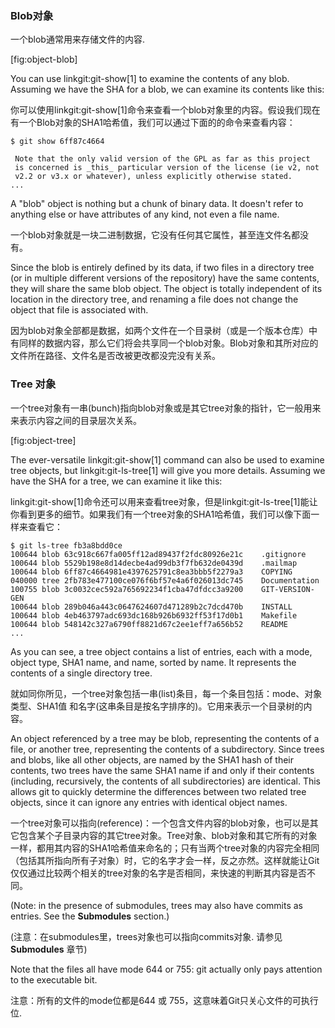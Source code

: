 ### Blob对象 ###

一个blob通常用来存储文件的内容.

[fig:object-blob]

You can use linkgit:git-show[1] to examine the contents of any blob. 
Assuming we have the SHA for a blob, we can examine its contents like this:

你可以使用linkgit:git-show[1]命令来查看一个blob对象里的内容。假设我们现在有一个Blob对象的SHA1哈希值，我们可以通过下面的的命令来查看内容：

    $ git show 6ff87c4664

     Note that the only valid version of the GPL as far as this project
     is concerned is _this_ particular version of the license (ie v2, not
     v2.2 or v3.x or whatever), unless explicitly otherwise stated.
    ...

A "blob" object is nothing but a chunk of binary data.  It doesn't refer
to anything else or have attributes of any kind, not even a file name.

一个blob对象就是一块二进制数据，它没有任何其它属性，甚至连文件名都没有。



Since the blob is entirely defined by its data, if two files in a
directory tree (or in multiple different versions of the repository)
have the same contents, they will share the same blob object. The object
is totally independent of its location in the directory tree, and
renaming a file does not change the object that file is associated with.

因为blob对象全部都是数据，如两个文件在一个目录树（或是一个版本仓库）中有同样的数据内容，那么它们将会共享同一个blob对象。Blob对象和其所对应的文件所在路径、文件名是否改被更改都没完没有关系。


### Tree 对象 ###

一个tree对象有一串(bunch)指向blob对象或是其它tree对象的指针，它一般用来来表示内容之间的目录层次关系。

[fig:object-tree]

The ever-versatile linkgit:git-show[1] command can also be used to
examine tree objects, but linkgit:git-ls-tree[1] will give you more
details.  Assuming we have the SHA for a tree, we can examine it like this:

linkgit:git-show[1]命令还可以用来查看tree对象，但是linkgit:git-ls-tree[1]能让你看到更多的细节。如果我们有一个tree对象的SHA1哈希值，我们可以像下面一样来查看它：


    $ git ls-tree fb3a8bdd0ce
    100644 blob 63c918c667fa005ff12ad89437f2fdc80926e21c    .gitignore
    100644 blob 5529b198e8d14decbe4ad99db3f7fb632de0439d    .mailmap
    100644 blob 6ff87c4664981e4397625791c8ea3bbb5f2279a3    COPYING
    040000 tree 2fb783e477100ce076f6bf57e4a6f026013dc745    Documentation
    100755 blob 3c0032cec592a765692234f1cba47dfdcc3a9200    GIT-VERSION-GEN
    100644 blob 289b046a443c0647624607d471289b2c7dcd470b    INSTALL
    100644 blob 4eb463797adc693dc168b926b6932ff53f17d0b1    Makefile
    100644 blob 548142c327a6790ff8821d67c2ee1eff7a656b52    README
    ...

As you can see, a tree object contains a list of entries, each with a
mode, object type, SHA1 name, and name, sorted by name.  It represents
the contents of a single directory tree.

就如同你所见，一个tree对象包括一串(list)条目，每一个条目包括：mode、对象类型、SHA1值 和名字(这串条目是按名字排序的)。它用来表示一个目录树的内容。

An object referenced by a tree may be blob, representing the contents of a
file, or another tree, representing the contents of a subdirectory.  Since
trees and blobs, like all other objects, are named by the SHA1 hash of their
contents, two trees have the same SHA1 name if and only if their contents
(including, recursively, the contents of all subdirectories) are identical.
This allows git to quickly determine the differences between two related tree
objects, since it can ignore any entries with identical object names.


一个tree对象可以指向(reference)：一个包含文件内容的blob对象，也可以是其它包含某个子目录内容的其它tree对象。Tree对象、blob对象和其它所有的对象一样，都用其内容的SHA1哈希值来命名的；只有当两个tree对象的内容完全相同（包括其所指向所有子对象）时，它的名字才会一样，反之亦然。这样就能让Git仅仅通过比较两个相关的tree对象的名字是否相同，来快速的判断其内容是否不同。


(Note: in the presence of submodules, trees may also have commits as
entries.  See the **Submodules** section.)

(注意：在submodules里，trees对象也可以指向commits对象. 请参见 **Submodules** 章节)

Note that the files all have mode 644 or 755: git actually only pays
attention to the executable bit.

注意：所有的文件的mode位都是644 或 755，这意味着Git只关心文件的可执行位.

 


